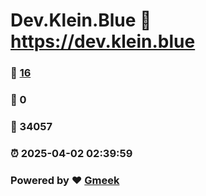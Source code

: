 # Dev.Klein.Blue :link: https://dev.klein.blue 
### :page_facing_up: [16](https://dev.klein.blue/tag.html) 
### :speech_balloon: 0 
### :hibiscus: 34057 
### :alarm_clock: 2025-04-02 02:39:59 
### Powered by :heart: [Gmeek](https://github.com/Meekdai/Gmeek)
